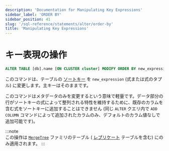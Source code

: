 ```yaml
---
description: 'Documentation for Manipulating Key Expressions'
sidebar_label: 'ORDER BY'
sidebar_position: 41
slug: '/sql-reference/statements/alter/order-by'
title: 'Manipulating Key Expressions'
---
```





# キー表現の操作

```sql
ALTER TABLE [db].name [ON CLUSTER cluster] MODIFY ORDER BY new_expression
```

このコマンドは、テーブルの [ソートキー](../../../engines/table-engines/mergetree-family/mergetree.md) を `new_expression` (式または式のタプル) に変更します。主キーはそのままです。

このコマンドはメタデータのみを変更するという意味で軽量です。データ部分の行がソートキーの式によって整列される特性を維持するために、既存のカラムを含む式をソートキーに追加することはできません (同じ `ALTER` クエリ内で `ADD COLUMN` コマンドによって追加されたカラムのみ、デフォルトのカラム値なしで追加可能です)。

:::note    
この操作は [`MergeTree`](../../../engines/table-engines/mergetree-family/mergetree.md) ファミリのテーブル ( [レプリケート](../../../engines/table-engines/mergetree-family/replication.md) テーブルを含む) にのみ適用されます。
:::
